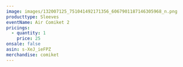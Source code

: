 ```yaml
---
image: images/132007125_751041492171356_6067901187146305968_n.png
producttype: Sleeves
eventName: Air Comiket 2
pricings:
  - quantity: 1
    price: 25
onsale: false
asin: s-XeJ_ieFPZ
merchandise: comiket
---
```

